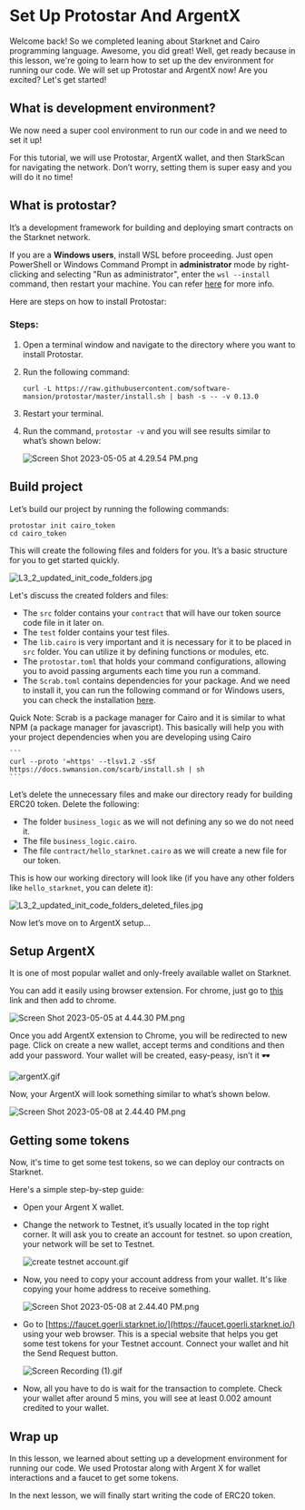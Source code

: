 # Set Up Protostar And ArgentX

Welcome back!  So we completed leaning about Starknet and Cairo programming language. Awesome, you did great! Well, get ready because in this lesson, we're going to learn how to set up the dev environment for running our code. We will set up Protostar and ArgentX now! Are you excited? Let's get started!

## What is development environment?

We now need a super cool environment to run our code in and we need to set it up!

For this tutorial, we will use Protostar, ArgentX wallet, and then StarkScan for navigating the network. Don’t worry, setting them is super easy and you will do it no time!

## What is protostar?

It’s a development framework for building and deploying smart contracts on the Starknet network.

If you are a **Windows users**,  install WSL before proceeding. Just open PowerShell or Windows Command Prompt in **administrator** mode by right-clicking and selecting "Run as administrator", enter the `wsl --install` command, then restart your machine. You can refer [here](https://learn.microsoft.com/en-us/windows/wsl/install) for more info.

Here are steps on how to install Protostar:

### Steps:

1. Open a terminal window and navigate to the directory where you want to install Protostar.
2. Run the following command:
    ```
    curl -L https://raw.githubusercontent.com/software-mansion/protostar/master/install.sh | bash -s -- -v 0.13.0
    ```

1. Restart your terminal.
2. Run the command, `protostar -v` and you will see results similar to what’s shown below:
    
    ![Screen Shot 2023-05-05 at 4.29.54 PM.png](https://github.com/0xmetaschool/Learning-Projects/blob/main/Code%20an%20ERC-20%20token%20in%20Cairo%20on%20Starknet%20Blockchain/assests/L3_protostar_version.jpg?raw=true)
    
## Build project

Let’s build our project by running the following commands:

```
protostar init cairo_token
cd cairo_token
```

This will create the following files and folders for you. It’s a basic structure for you to get started quickly.

![L3_2_updated_init_code_folders.jpg](https://github.com/0xmetaschool/Learning-Projects/blob/main/Code%20an%20ERC-20%20token%20in%20Cairo%20on%20Starknet%20Blockchain/assests/L3_2_updated_init_code_folders.jpg?raw=true)

Let's discuss the created folders and files:

- The `src` folder contains your `contract` that will have our token source code file in it later on.
- The `test` folder contains your test files.
- The `lib.cairo` is very important and it is necessary for it to be placed in `src` folder. You can utilize it by defining functions or modules, etc.
- The  `protostar.toml` that holds your command configurations, allowing you to avoid passing arguments each time you run a command.
- The `Scrab.toml` contains dependencies for your package. And we need to install it, you can run the following command or for Windows users, you can check the installation [here](https://docs.swmansion.com/scarb/docs/install).

Quick Note: Scrab is a package manager for Cairo and it is similar to what NPM (a package manager for javascript). This basically will help you with your project dependencies when you are developing using Cairo

    ```
    curl --proto '=https' --tlsv1.2 -sSf https://docs.swmansion.com/scarb/install.sh | sh
    ```

Let’s delete the unnecessary files and make our directory ready for building ERC20 token. Delete the following:

- The folder `business_logic` as we will not defining any so we do not need it.
- The file `business_logic.cairo`.
- The file `contract/hello_starknet.cairo` as we will create a new file for our token.

This is how our working directory will look like (if you have any other folders like `hello_starknet`, you can delete it):

![L3_2_updated_init_code_folders_deleted_files.jpg](https://github.com/0xmetaschool/Learning-Projects/blob/main/Code%20an%20ERC-20%20token%20in%20Cairo%20on%20Starknet%20Blockchain/assests/L3_2_updated_init_code_folders_deleted_files.jpg?raw=true)

Now let’s move on to ArgentX setup…

## Setup ArgentX

It is one of most popular wallet and only-freely available wallet on Starknet.

You can add it easily using browser extension. For chrome, just go to [this](https://chrome.google.com/webstore/detail/argent-x/dlcobpjiigpikoobohmabehhmhfoodbb/related) link and then add to chrome.

![Screen Shot 2023-05-05 at 4.44.30 PM.png](https://github.com/0xmetaschool/Learning-Projects/blob/main/Code%20an%20ERC-20%20token%20in%20Cairo%20on%20Starknet%20Blockchain/assests/L3_3_argentX.jpg?raw=true)

Once you add ArgentX extension to Chrome, you will be redirected to new page. Click on create a new wallet, accept terms and conditions and then add your password. Your wallet will be created, easy-peasy, isn’t it 🕶️

![argentX.gif](https://github.com/0xmetaschool/Learning-Projects/blob/main/Code%20an%20ERC-20%20token%20in%20Cairo%20on%20Starknet%20Blockchain/assests/L3_4_argent_create_wallet.gif?raw=true)

Now, your ArgentX will look something similar to what’s shown below. 

![Screen Shot 2023-05-08 at 2.44.40 PM.png](https://github.com/0xmetaschool/Learning-Projects/blob/main/Code%20an%20ERC-20%20token%20in%20Cairo%20on%20Starknet%20Blockchain/assests/L3_5_argentX_wallet_created.jpg?raw=true)

## Getting some tokens

Now, it's time to get some test tokens, so we can deploy our contracts on Starknet.

Here's a simple step-by-step guide:

- Open your Argent X wallet.
- Change the network to Testnet, it’s usually located in the top right corner. It will ask you to create an account for testnet. so upon creation, your network will be set to Testnet.

    ![create testnet account.gif](https://github.com/0xmetaschool/Learning-Projects/blob/main/Code%20an%20ERC-20%20token%20in%20Cairo%20on%20Starknet%20Blockchain/assests/L3_6_change_to_testnet.gif?raw=true)

- Now, you need to copy your account address from your wallet. It's like copying your home address to receive something.
    
    ![Screen Shot 2023-05-08 at 2.44.40 PM.png](https://github.com/0xmetaschool/Learning-Projects/blob/main/Code%20an%20ERC-20%20token%20in%20Cairo%20on%20Starknet%20Blockchain/assests/L3_7_argentX_wallet_created%20copy.jpg?raw=true)
    
- Go to [https://faucet.goerli.starknet.io/](https://faucet.goerli.starknet.io/) using your web browser. This is a special website that helps you get some test tokens for your Testnet account. Connect your wallet and hit the Send Request button.

    ![Screen Recording (1).gif](https://github.com/0xmetaschool/Learning-Projects/blob/main/Code%20an%20ERC-20%20token%20in%20Cairo%20on%20Starknet%20Blockchain/assests/L3_8_get_tokens.gif?raw=true)

- Now, all you have to do is wait for the transaction to complete. Check your wallet after around 5 mins, you will see at least 0.002 amount credited to your wallet.

## Wrap up

In this lesson, we learned about setting up a development environment for running our code. We used Protostar along with Argent X for wallet interactions and a faucet to get some tokens.

In the next lesson, we will finally start writing the code of ERC20 token.
